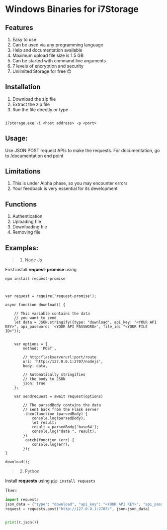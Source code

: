 # Windows Binaries for i7Storage

## Features
1. Easy to use
2. Can be used via any programming language
3. Help and documentation available
4. Maximum upload file size is 1.5 GB
5. Can be started with command line arguments
6. 7 levels of encryption and security 
7. Unlimited Storage for free 😍

## Installation
1. Download the zip file
2. Extract the zip file
3. Run the file directly or type 

```

i7storage.exe -i <host address> -p <port>

```

## Usage:

Use JSON POST request APIs to make the requests.
For documentation, go to /documentation end point 
## Limitations
1. This is under Alpha phase, so you may encounter errors
2. Your feedback is very essential for its development

## Functions
1. Authentication
2. Uploading file
3. Downloading file
4. Removing file

## Examples:
> 1. Node Js

First install **request-promise** using 

```npm install request-promise```

```node


var request = require('request-promise');
  
async function download() {
  
    // This variable contains the data
    // you want to send 
    let data = JSON.stringify({type: "download", api_key: "<YOUR API KEY>", api_password: '<YOUR API PASSWORD>', file_id: "<YOUR FILE ID>"});

  
    var options = {
        method: 'POST',
  
        // http:flaskserverurl:port/route
        uri: 'http://127.0.0.1:2707/nodejs',
        body: data,
  
        // Automatically stringifies
        // the body to JSON 
        json: true
    };
  
    var sendrequest = await request(options)
  
        // The parsedBody contains the data
        // sent back from the Flask server 
        .then(function (parsedBody) {
            console.log(parsedBody);
            let result;
            result = parsedBody['base64'];
            console.log("data ", result);
        })
        .catch(function (err) {
            console.log(err);
        });
}
  
download();
```

> 2. Python

Install **requests** using
```pip install requests```

Then:

```python
import requests
json_data = {"type": "download", "api_key": "<YOUR API KEY>", "api_password": "<YOUR API PASSWORD>", "file_id": "<YOUR FILE ID>"}
request = requests.post("http://127.0.0.1:2707/", json=json_data)


print(r.json())
```
